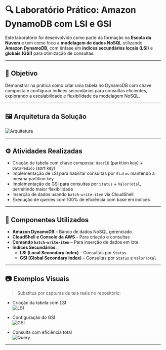 # 🔍 Laboratório Prático: Amazon DynamoDB com LSI e GSI

Este laboratório foi desenvolvido como parte da formação na **Escola da Nuvem** e tem como foco a **modelagem de dados NoSQL** utilizando **Amazon DynamoDB**, com ênfase em **índices secundários locais (LSI)** e **globais (GSI)** para otimização de consultas.

---

## 📌 Objetivo

Demonstrar na prática como criar uma tabela no DynamoDB com chave composta e configurar índices secundários para consultas eficientes, explorando a escalabilidade e flexibilidade da modelagem NoSQL.

---

## 🖼️ Arquitetura da Solução

![Arquitetura](./imagens/arquitetura.png)

---

## ⚙️ Atividades Realizadas

- Criação de tabela com chave composta: `UserID` (partition key) + `DataPedido` (sort key)
- Implementação de LSI para habilitar consultas por `Status` mantendo a mesma partition key
- Implementação de GSI para consultas por `Status` + `ValorTotal`, permitindo maior flexibilidade
- Inserção de dados usando `batch-write-item` via CloudShell
- Execução de queries com 100% de eficiência com base em índices

---

## 🧱 Componentes Utilizados

- **Amazon DynamoDB** – Banco de dados NoSQL gerenciado
- **CloudShell e Console da AWS** – Para criação e consultas
- **Comando `batch-write-item`** – Para inserção de dados em lote
- **Índices Secundários**:  
  - **LSI (Local Secondary Index)** – Consultas por `Status`  
  - **GSI (Global Secondary Index)** – Consultas por `Status` e `ValorTotal`

---

## 📷 Exemplos Visuais

> Substitua por capturas de tela reais no repositório:

- Criação da tabela com LSI  
  ![LSI](./imagens/consulta-LSI.png)

- Configuração do GSI  
  ![GSI](./imagens/consulta-GSI.png)

- Consulta com eficiência total  
  ![Query](./imagens/query-sucesso.png)

---


